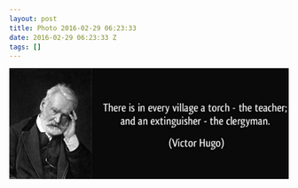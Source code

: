 ```yaml
---
layout: post
title: Photo 2016-02-29 06:23:33
date: 2016-02-29 06:23:33 Z
tags: []
---
```

![](/media/2016/02/140199065352.png)
